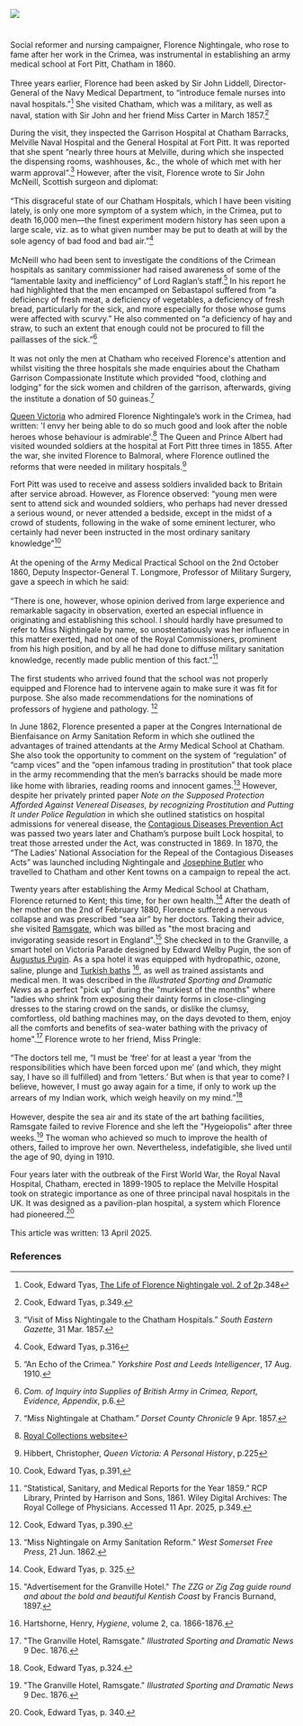 <a href="https://www.kent-maps.online"><img src="https://kent-map.github.io/mdpress/juncture/ve-button.png"></a>
<param ve-config title="Florence Nightingale (1820 – 1910)" author="Michelle Crowther" layout="vtl" banner="https://upload.wikimedia.org/wikipedia/commons/e/e0/Crimean_War_1854-56_Q71593.jpg">

<param ve-entity eid="Q17664052" aliases="Fort Pitt">
<param ve-entity eid="Q736439" aliases="Ramsgate">

#

Social reformer and nursing campaigner, Florence Nightingale, who rose to fame after her work in the Crimea, was instrumental in establishing an army medical school at Fort Pitt, Chatham in 1860.
<br><br>
Three years earlier, Florence had been asked by Sir John Liddell, Director-General of the Navy Medical Department, to “introduce female nurses into naval hospitals.”[^ref1] She visited Chatham, which was a military, as well as naval, station with Sir John and her friend Miss Carter in March 1857.[^ref2] 
<param ve-image url="https://upload.wikimedia.org/wikipedia/commons/e/ea/%28Florence_Nightingale%29_%28LOC%29.jpg" label="Florence Nightingale" attribution="The Library of Congress, No restrictions, via Wikimedia Commons">

During the visit, they inspected the Garrison Hospital at Chatham Barracks, Melville Naval Hospital and the General Hospital at Fort Pitt. It was reported that she spent “nearly three hours at Melville, during which she inspected the dispensing rooms, washhouses, &c., the whole of which met with her warm approval”.[^ref3] However, after the visit, Florence wrote to Sir John McNeill, Scottish surgeon and diplomat: 
<br><br>
“This disgraceful state of our Chatham Hospitals, which I have been visiting lately, is only one more symptom of a system which, in the Crimea, put to death 16,000 men—the finest experiment modern history has seen upon a large scale, viz. as to what given number may be put to death at will by the sole agency of bad food and bad air.”[^ref4] 
<br><br>
McNeill who had been sent to investigate the conditions of the Crimean hospitals as sanitary commissioner had raised awareness of some of the “lamentable laxity and inefficiency” of Lord Raglan’s staff.[^ref5]  In his report he had highlighted that the men encamped on Sebastapol suffered from “a deficiency of fresh meat, a deficiency of vegetables, a deficiency of fresh bread, particularly for the sick, and more especially for those whose gums were affected with scurvy.” He also commented on “a deficiency of hay and straw, to such an extent that enough could not be procured to fill the paillasses of the sick.”[^ref6]
<br><br>
It was not only the men at Chatham who received Florence's attention and whilst visiting the three hospitals she made enquiries about the Chatham Garrison Compassionate Institute which provided “food, clothing and lodging” for the sick women and children of the garrison, afterwards, giving the institute a donation of 50 guineas.[^ref7] 
<param ve-image url="https://upload.wikimedia.org/wikipedia/commons/thumb/a/a9/Invalided_soldiers_assembled_in_the_garden_of_Fort_Pitt_Hosp_Wellcome_V0015777.jpg/1280px-Invalided_soldiers_assembled_in_the_garden_of_Fort_Pitt_Hosp_Wellcome_V0015777.jpg" label="Invalided soliders assembled in the garden of Fort Pitt Hospital" attribution="Wellcome Collection, via Wikimedia Commons" license="CC BY 4.0">

[Queen Victoria](/19c/19c-victoria-biography) who admired Florence Nightingale’s work in the Crimea, had written: 'I envy her being able to do so much good and look after the noble heroes whose behaviour is admirable'.[^ref8] The Queen and Prince Albert had visited wounded soldiers at the hospital at Fort Pitt three times in 1855. After the war, she invited Florence to Balmoral, where Florence outlined the reforms that were needed in military hospitals.[^ref9] 
<param ve-image url="https://upload.wikimedia.org/wikipedia/commons/a/ac/Queen_Victoria_and_Prince_Albert_visiting_soldiers_wounded_i_Wellcome_V0015421.jpg" label="Queen Victoria and Prince Albert visiting wounded soldiers, Chatham, 1855" attribution="Wellcome Collection" license="CC BY 4.0">

Fort Pitt was used to receive and assess soldiers invalided back to Britain after service abroad. However, as Florence observed: “young men were sent to attend sick and wounded soldiers, who perhaps had never dressed a serious wound, or never attended a bedside, except in the midst of a crowd of students, following in the wake of some eminent lecturer, who certainly had never been instructed in the most ordinary sanitary knowledge”[^ref10] 
<br><br>
At the opening of the Army Medical Practical School on the 2nd October 1860, Deputy Inspector-General T. Longmore, Professor of Military Surgery, gave a speech in which he said:
<br><br>
“There is one, however, whose opinion derived from large experience and remarkable sagacity in observation, exerted an especial influence in originating and establishing this school. I should hardly have presumed to refer to Miss Nightingale by name, so unostentatiously was her influence in this matter exerted, had not one of the Royal Commissioners, prominent from his high position, and by all he had done to diffuse military sanitation knowledge, recently made public mention of this fact.”[^ref11]
<br><br>
The first students who arrived found that the school was not properly equipped and Florence had to intervene again to make sure it was fit for purpose. She also made recommendations for the nominations of professors of hygiene and pathology. [^ref12] 
<param ve-image url="https://upload.wikimedia.org/wikipedia/commons/0/08/Crimea_block%2C_Fort_Pitt%2C_Chatham%2C_Kent.png" label="Crimea Block, Fort Pitt, Chatham" attribution="Hsq7278, via Wikimedia Commons" license="CC BY-SA 4.0"> 

In June 1862, Florence presented a paper at the Congres International de Bienfaisance on Army Sanitation Reform in which she outlined the advantages of trained attendants at the Army Medical School at Chatham. She also took the opportunity to comment on the system of “regulation” of “camp vices” and the “open infamous trading in prostitution” that took place in the army recommending that the men’s barracks should be made more like home with libraries, reading rooms and innocent games.[^ref13] However, despite her privately printed paper _Note on the Supposed Protection Afforded Against Venereal Diseases, by recognizing Prostitution and Putting It under Police Regulation_ in which she outlined statistics on hospital admissions for venereal disease, the [Contagious Diseases Prevention Act](/19c/19c-contagious-diseases) was passed two years later and Chatham’s purpose built Lock hospital, to treat those arrested under the Act, was constructed in 1869. In 1870, the “The Ladies’ National Association for the Repeal of the Contagious Diseases Acts” was launched including Nightingale and [Josephine Butler](/19c/19c-butler-biography) who travelled to Chatham and other Kent towns on a campaign to repeal the act.
<param ve-image url="https://upload.wikimedia.org/wikipedia/commons/5/58/Men_of_war_caricature_1791.jpg" label="Men of War, Bound for the Port of Pleasure" attribution="Scanned by H. Churchyard, Public domain, via Wikimedia Commons">

Twenty years after establishing the Army Medical School at Chatham, Florence returned to Kent; this time, for her own health.[^ref14] After the death of her mother on the 2nd of February 1880, Florence suffered a nervous collapse and was prescribed “sea air” by her doctors. Taking their advice, she visited [Ramsgate]( /19c/19c-ramsgate/), which was billed as "the most bracing and invigorating seaside resort in England".[^ref16] She checked in to the Granville, a smart hotel on Victoria Parade designed by Edward Welby Pugin, the son of [Augustus Pugin](19c/19c-pugin-biography). As a spa hotel it was equipped with hydropathic, ozone, saline, plunge and [Turkish baths](/19c/19c-turkish-baths) [^ref15], as well as trained assistants and medical men. It was described in the _Illustrated Sporting and Dramatic News_ as a perfect "pick up" during the "murkiest of the months" where "ladies who shrink from exposing their dainty forms in close-clinging dresses to the staring crowd on the sands, or dislike the clumsy, comfortless, old bathing machines may, on the days devoted to them, enjoy all the comforts and benefits of sea-water bathing with the privacy of home".[^ref17] Florence wrote to her friend, Miss Pringle:
<br><br>
“The doctors tell me, “I must be ‘free’ for at least a year ‘from the responsibilities which have been forced upon me’ (and which, they might say, I have so ill fulfilled) and from ‘letters.’ But when is that year to come? I believe, however, I must go away again for a time, if only to work up the arrears of my Indian work, which weigh heavily on my mind.”[^ref18] 
<br><br>
However, despite the sea air and its state of the art bathing facilities, Ramsgate failed to revive Florence and she left the "Hygeiopolis" after three weeks.[^ref19] The woman who achieved so much to improve the health of others, failed to improve her own. Nevertheless, indefatigible, she lived until the age of 90, dying in 1910.
<param ve-image url="https://stor.artstor.org/stor/c588a4b8-e77a-4b52-bf74-c1dc705350b8" label="Granville Hotel" attribution="By kind permission of Carolyn Oulton">

Four years later with the outbreak of the First World War, the Royal Naval Hospital, Chatham, erected in 1899-1905 to replace the Melville Hospital took on strategic importance as one of three principal naval hospitals in the UK. It was designed as a pavilion-plan hospital, a system which Florence had pioneered.[^ref20] 
<br><br>
This article was written: 13 April 2025.
<param ve-image url="https://upload.wikimedia.org/wikipedia/commons/7/7a/The_Medical_Services_on_the_Home_Front%2C_1914-1918_Q18929.jpg" label="The Medical Services on the Home Front, 1914-1918 Q18929" attribution="Royal Navy official photographer, Public domain, via Wikimedia Commons, Ministry of Information First World War Official Collection" license="IWM Non-Commercial Licence">

### References

[^ref1]: Cook, Edward Tyas, [The Life of Florence Nightingale vol. 2 of 2](https://www.gutenberg.org/files/40058/40058-h/40058-h.htm)p.348
[^ref2]: Cook, Edward Tyas, p.349.
[^ref3]: “Visit of Miss Nightingale to the Chatham Hospitals.” _South Eastern Gazette_, 31 Mar. 1857.
[^ref4]:  Cook, Edward Tyas, p.316
[^ref5]: “An Echo of the Crimea.” _Yorkshire Post and Leeds Intelligencer_, 17 Aug. 1910.
[^ref6]: _Com. of Inquiry into Supplies of British Army in Crimea, Report, Evidence, Appendix_, p.6.
[^ref7]: “Miss Nightingale at Chatham.” _Dorset County Chronicle_ 9 Apr. 1857.
[^ref8]: [Royal Collections website](https://www.rct.uk/collection/2853480/florence-nightingale-1820-1910) 
[^ref9]: Hibbert, Christopher, _Queen Victoria: A Personal History_, p.225
[^ref10]: Cook, Edward Tyas, p.391,
[^ref11]: “Statistical, Sanitary, and Medical Reports for the Year 1859.” RCP Library, Printed by Harrison and Sons, 1861. Wiley Digital Archives: The Royal College of Physicians. Accessed 11 Apr. 2025, p.349.
[^ref12]: Cook, Edward Tyas, p.390.
[^ref13]: “Miss Nightingale on Army Sanitation Reform.” _West Somerset Free Press_, 21 Jun. 1862.
[^ref14]: Cook, Edward Tyas, p. 325.
[^ref15]: Hartshorne, Henry, _Hygiene_, volume 2, ca. 1866-1876.
[^ref16]: "Advertisement for the Granville Hotel." _The ZZG or Zig Zag guide round and about the bold and beautiful Kentish Coast_ by Francis Burnand, 1897.
[^ref17]: "The Granville Hotel, Ramsgate." _Illustrated Sporting and Dramatic News_ 9 Dec. 1876.
[^ref18]: Cook, Edward Tyas, p.324.
[^ref19]: "The Granville Hotel, Ramsgate." _Illustrated Sporting and Dramatic News_ 9 Dec. 1876.
[^ref20]: Cook, Edward Tyas, p. 340.

